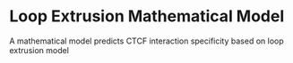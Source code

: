 # Loop Extrusion Mathematical Model
A mathematical model predicts CTCF interaction specificity based on loop extrusion model
